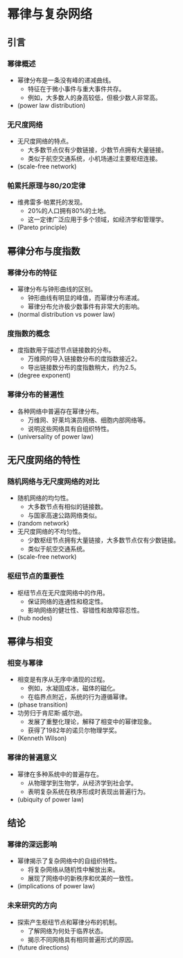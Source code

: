 # 幂律与复杂网络

## 引言
### 幂律概述
* 幂律分布是一条没有峰的递减曲线。
  * 特征在于微小事件与重大事件共存。
  * 例如，大多数人的身高较低，但极少数人非常高。
* (power law distribution)

### 无尺度网络
* 无尺度网络的特点。
  * 大多数节点仅有少数链接，少数节点拥有大量链接。
  * 类似于航空交通系统，小机场通过主要枢纽连接。
* (scale-free network)

### 帕累托原理与80/20定律
* 维弗雷多·帕累托的发现。
  * 20%的人口拥有80%的土地。
  * 这一定律广泛应用于多个领域，如经济学和管理学。
* (Pareto principle)

## 幂律分布与度指数
### 幂律分布的特征
* 幂律分布与钟形曲线的区别。
  * 钟形曲线有明显的峰值，而幂律分布递减。
  * 幂律分布允许极少数事件有非常大的影响。
* (normal distribution vs power law)

### 度指数的概念
* 度指数用于描述节点链接数的分布。
  * 万维网的导入链接数分布的度指数接近2。
  * 导出链接数分布的度指数稍大，约为2.5。
* (degree exponent)

### 幂律分布的普遍性
* 各种网络中普遍存在幂律分布。
  * 万维网、好莱坞演员网络、细胞内部网络等。
  * 说明这些网络具有自组织特性。
* (universality of power law)

## 无尺度网络的特性
### 随机网络与无尺度网络的对比
* 随机网络的均匀性。
  * 大多数节点有相似的链接数。
  * 与国家高速公路网络类似。
* (random network)
* 无尺度网络的不均匀性。
  * 少数枢纽节点拥有大量链接，大多数节点仅有少数链接。
  * 类似于航空交通系统。
* (scale-free network)

### 枢纽节点的重要性
* 枢纽节点在无尺度网络中的作用。
  * 保证网络的连通性和稳定性。
  * 影响网络的健壮性、容错性和故障容忍性。
* (hub nodes)

## 幂律与相变
### 相变与幂律
* 相变是有序从无序中涌现的过程。
  * 例如，水凝固成冰，磁体的磁化。
  * 在临界点附近，系统的行为遵循幂律。
* (phase transition)
* 功劳归于肯尼斯·威尔逊。
  * 发展了重整化理论，解释了相变中的幂律现象。
  * 获得了1982年的诺贝尔物理学奖。
* (Kenneth Wilson)

### 幂律的普遍意义
* 幂律在多种系统中的普遍存在。
  * 从物理学到生物学，从经济学到社会学。
  * 表明复杂系统在秩序形成时表现出普遍行为。
* (ubiquity of power law)

## 结论
### 幂律的深远影响
* 幂律揭示了复杂网络中的自组织特性。
  * 将复杂网络从随机性中解放出来。
  * 展现了网络中的新秩序和优美的一致性。
* (implications of power law)

### 未来研究的方向
* 探索产生枢纽节点和幂律分布的机制。
  * 了解网络为何处于临界状态。
  * 揭示不同网络具有相同普遍形式的原因。
* (future directions)